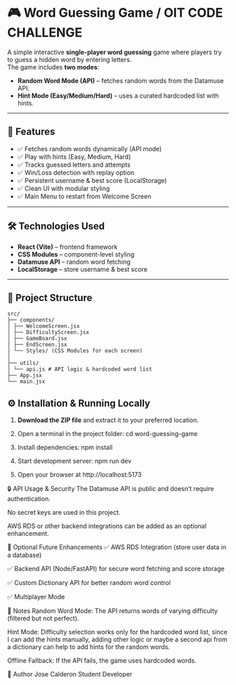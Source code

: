 # 🎮 Word Guessing Game / OIT CODE CHALLENGE

A simple interactive **single-player word guessing** game where players try to guess a hidden word by entering letters.  
The game includes **two modes**:
- **Random Word Mode (API)** – fetches random words from the Datamuse API.
- **Hint Mode (Easy/Medium/Hard)** – uses a curated hardcoded list with hints.

---

## 🚀 Features
- ✅ Fetches random words dynamically (API mode)
- ✅ Play with hints (Easy, Medium, Hard)
- ✅ Tracks guessed letters and attempts
- ✅ Win/Loss detection with replay option
- ✅ Persistent username & best score (LocalStorage)
- ✅ Clean UI with modular styling
- ✅ Main Menu to restart from Welcome Screen

---

## 🛠️ Technologies Used
- **React (Vite)** – frontend framework
- **CSS Modules** – component-level styling
- **Datamuse API** – random word fetching
- **LocalStorage** – store username & best score

---

## 📂 Project Structure
```
src/
├── components/
│ ├── WelcomeScreen.jsx
│ ├── DifficultyScreen.jsx
│ ├── GameBoard.jsx
│ ├── EndScreen.jsx
│ └── Styles/ (CSS Modules for each screen)
│
├── utils/
│ └── api.js # API logic & hardcoded word list
├── App.jsx
└── main.jsx
```
## ⚙️ Installation & Running Locally
1. **Download the ZIP file** and extract it to your preferred location.

2. Open a terminal in the project folder:
   cd word-guessing-game

3. Install dependencies:
    npm install

4. Start development server:
    npm run dev

5. Open your browser at http://localhost:5173


🔒 API Usage & Security
The Datamuse API is public and doesn’t require authentication.

No secret keys are used in this project.

AWS RDS or other backend integrations can be added as an optional enhancement.

🎯 Optional Future Enhancements
✅ AWS RDS Integration (store user data in a database)

✅ Backend API (Node/FastAPI) for secure word fetching and score storage

✅ Custom Dictionary API for better random word control

✅ Multiplayer Mode

📌 Notes
Random Word Mode: The API returns words of varying difficulty (filtered but not perfect).

Hint Mode: Difficulty selection works only for the hardcoded word list, since I can add the hints manually, adding other logic or maybe a second api from a dictionary can help to add hints for the random words.

Offline Fallback: If the API fails, the game uses hardcoded words.

👤 Author
Jose Calderon
Student Developer